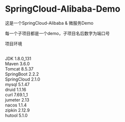 # SpringCloud-Alibaba-Demo

这是一个SpringCloud-Alibaba & 微服务Demo

每一个子项目都是一个demo，子项目名后数字为端口号

<p>项目环境</p><br>
JDK 1.8.0_131<br>
Maven 3.6.0<br>
Tomcat 8.5.37<br>
SpringBoot 2.2.2<br>
SpringCloud 2.1.0<br>
mysql 5.1.47<br>
druid 1.1.16<br>
curl 7.69.1_1<br>
jumeter 2.13<br>
nacos 1.1.4<br>
zipkin 2.12.9<br>
hutool 5.1.0<br>
